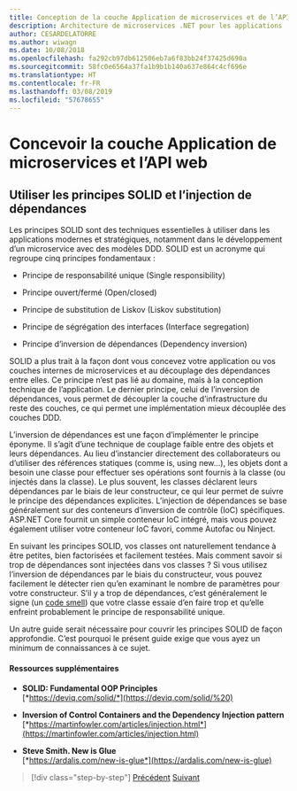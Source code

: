 ```yaml
---
title: Conception de la couche Application de microservices et de l’API web
description: Architecture de microservices .NET pour les applications .NET conteneurisées | Brève explication des principes SOLID pour la conception de la couche Application.
author: CESARDELATORRE
ms.author: wiwagn
ms.date: 10/08/2018
ms.openlocfilehash: fa292cb97db612506eb7a6f83bb24f37425d690a
ms.sourcegitcommit: 58fc0e6564a37fa1b9b1b140a637e864c4cf696e
ms.translationtype: HT
ms.contentlocale: fr-FR
ms.lasthandoff: 03/08/2019
ms.locfileid: "57678655"
---
```

# <a name="design-the-microservice-application-layer-and-web-api"></a>Concevoir la couche Application de microservices et l’API web

## <a name="use-solid-principles-and-dependency-injection"></a>Utiliser les principes SOLID et l’injection de dépendances

Les principes SOLID sont des techniques essentielles à utiliser dans les applications modernes et stratégiques, notamment dans le développement d’un microservice avec des modèles DDD. SOLID est un acronyme qui regroupe cinq principes fondamentaux :

- Principe de responsabilité unique (Single responsibility)

- Principe ouvert/fermé (Open/closed)

- Principe de substitution de Liskov (Liskov substitution)

- Principe de ségrégation des interfaces (Interface segregation)

- Principe d’inversion de dépendances (Dependency inversion)

SOLID a plus trait à la façon dont vous concevez votre application ou vos couches internes de microservices et au découplage des dépendances entre elles. Ce principe n’est pas lié au domaine, mais à la conception technique de l’application. Le dernier principe, celui de l’inversion de dépendances, vous permet de découpler la couche d’infrastructure du reste des couches, ce qui permet une implémentation mieux découplée des couches DDD.

L’inversion de dépendances est une façon d’implémenter le principe éponyme. Il s’agit d’une technique de couplage faible entre des objets et leurs dépendances. Au lieu d’instancier directement des collaborateurs ou d’utiliser des références statiques (comme is, using new…), les objets dont a besoin une classe pour effectuer ses opérations sont fournis à la classe (ou injectés dans la classe). Le plus souvent, les classes déclarent leurs dépendances par le biais de leur constructeur, ce qui leur permet de suivre le principe des dépendances explicites. L’injection de dépendances se base généralement sur des conteneurs d’inversion de contrôle (IoC) spécifiques. ASP.NET Core fournit un simple conteneur IoC intégré, mais vous pouvez également utiliser votre conteneur IoC favori, comme Autofac ou Ninject.

En suivant les principes SOLID, vos classes ont naturellement tendance à être petites, bien factorisées et facilement testées. Mais comment savoir si trop de dépendances sont injectées dans vos classes ? Si vous utilisez l’inversion de dépendances par le biais du constructeur, vous pouvez facilement le détecter rien qu’en examinant le nombre de paramètres pour votre constructeur. S’il y a trop de dépendances, c’est généralement le signe (un [code smell](https://deviq.com/code-smells/)) que votre classe essaie d’en faire trop et qu’elle enfreint probablement le principe de responsabilité unique.

Un autre guide serait nécessaire pour couvrir les principes SOLID de façon approfondie. C’est pourquoi le présent guide exige que vous ayez un minimum de connaissances à ce sujet.

#### <a name="additional-resources"></a>Ressources supplémentaires

- **SOLID: Fundamental OOP Principles** \
  [*https://deviq.com/solid/*](https://deviq.com/solid/%20)

- **Inversion of Control Containers and the Dependency Injection pattern** \
  [*https://martinfowler.com/articles/injection.html*](https://martinfowler.com/articles/injection.html)

- **Steve Smith. New is Glue** \
  [*https://ardalis.com/new-is-glue*](https://ardalis.com/new-is-glue)

> [!div class="step-by-step"]
> [Précédent](nosql-database-persistence-infrastructure.md)
> [Suivant](microservice-application-layer-implementation-web-api.md)